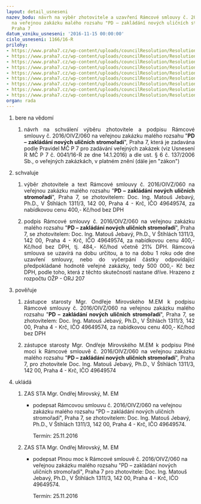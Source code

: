```yaml
---
layout: detail_usneseni
nazev_bodu: návrh na výběr zhotovitele a uzavření Rámcové smlouvy č. 2016/OIVZ/060
  na veřejnou zakázku malého rozsahu "PD – zakládání nových uličních stromořadí",
  Praha 7
datum_vzniku_usneseni: '2016-11-15 00:00:00'
cislo_usneseni: 1166/16-R
prilohy:
- https://www.praha7.cz/wp-content/uploads/councilResolution/Resolutions/28376/export/1Duvodovazprava~134397.doc
- https://www.praha7.cz/wp-content/uploads/councilResolution/Resolutions/28376/export/5Ramcovasmlouva~134393.doc
- https://www.praha7.cz/wp-content/uploads/councilResolution/Resolutions/28376/export/6Nabidkovacena~134392.pdf
- https://www.praha7.cz/wp-content/uploads/councilResolution/Resolutions/28376/export/7Vzorobjednavky~134391.docx
- https://www.praha7.cz/wp-content/uploads/councilResolution/Resolutions/28376/export/8Plnamocprozhotovitele~134390.doc
- https://www.praha7.cz/wp-content/uploads/councilResolution/Resolutions/28376/export/9Vyzvakpodaninabidky~134389.pdf
- https://www.praha7.cz/wp-content/uploads/councilResolution/Resolutions/28376/export/10RegistrDPH~134388.pdf
- https://www.praha7.cz/wp-content/uploads/councilResolution/Resolutions/28376/export/11VypiszZR~134387.pdf
- https://www.praha7.cz/wp-content/uploads/councilResolution/Resolutions/28376/export/export~297323.pdf
organ: rada
---
```

<OL class=urzList_view id=urzList>
<LI class=urzClass1><SPAN name="1">bere na vědomí</SPAN> 
<OL class=urzOlClass>
<LI class=urzClass2 style="TEXT-ALIGN: justify"><SPAN>
<P style="TEXT-ALIGN: justify" data-mce-style="text-align: justify;">návrh na schválení výběru zhotovitele a podpisu&nbsp;Rámcové smlouvy&nbsp;č. 2016/OIVZ/060&nbsp;na veřejnou zakázku malého rozsahu "<STRONG>PD – zakládání nových uličních stromořadí</STRONG>", Praha 7, která je zadavána podle Pravidel MČ P 7 pro zadávání veřejných zakázek (viz Usnesení R MČ P 7 č. 0041/16-R ze dne 14.1.2016) a dle ust. § 6 č. 137/2006 Sb., o veřejných zakázkách, v platném znění (dále jen "zákon")</P></SPAN></LI></OL></LI>
<LI class=urzClass1><SPAN name="24">schvaluje</SPAN> 
<OL class=urzOlClass>
<LI class=urzClass2 style="TEXT-ALIGN: justify"><SPAN>
<P style="TEXT-ALIGN: justify" data-mce-style="text-align: justify;">výběr zhotovitele a text Rámcové smlouvy č. 2016/OIVZ/060 na veřejnou zakázku malého rozsahu "<STRONG>PD – zakládání nových uličních stromořadí</STRONG>", Praha 7, se zhotovitelem: Doc. Ing. Matouš Jebavý, Ph.D., V Štíhlách 1311/3, 142 00, Praha 4 - Krč, IČO 49649574, za nabídkovou cenu 400,- Kč/hod bez DPH</P></SPAN></LI>
<LI class=urzClass2 style="TEXT-ALIGN: justify"><SPAN>
<P style="TEXT-ALIGN: justify" data-mce-style="text-align: justify;">podpis Rámcové smlouvy č. 2016/OIVZ/060 na veřejnou zakázku malého rozsahu "<STRONG>PD – zakládání nových uličních stromořadí</STRONG>", Praha 7, se zhotovitelem: Doc. Ing. Matouš Jebavý, Ph.D., V Štíhlách 1311/3, 142 00, Praha 4 - Krč, IČO 49649574, za nabídkovou cenu 400,- Kč/hod bez DPH, tj. 484,- Kč/hod včetně 21% DPH. Rámcová smlouva se uzavírá na dobu určitou, a to na dobu 1 roku ode dne uzavření smlouvy, nebo do vyčerpání částky odpovídající předpokládané hodnotě veřejné zakázky, tedy 500 000,- Kč bez DPH, podle toho, která z těchto skutečností nastane dříve. Hrazeno z rozpočtu OŽP - ORJ 207</P></SPAN></LI></OL></LI>
<LI class=urzClass1><SPAN name="16">pověřuje</SPAN> 
<OL class=urzOlClass>
<LI class=urzClass2 style="TEXT-ALIGN: justify"><SPAN>
<P style="TEXT-ALIGN: justify" data-mce-style="text-align: justify;">zástupce starosty Mgr. Ondřeje Mirovského M.EM k podpisu Rámcové smlouvy č. 2016/OIVZ/060 na veřejnou zakázku malého rozsahu "<STRONG>PD – zakládání nových uličních stromořadí</STRONG>", Praha 7, se zhotovitelem: Doc. Ing. Matouš Jebavý, Ph.D., V Štíhlách 1311/3, 142 00, Praha 4 - Krč, IČO 49649574, za nabídkovou cenu 400,- Kč/hod bez DPH</P></SPAN></LI>
<LI class=urzClass2 style="TEXT-ALIGN: justify"><SPAN>
<P style="TEXT-ALIGN: justify" data-mce-style="text-align: justify;">zástupce starosty Mgr. Ondřeje Mirovského M.EM k podpisu Plné moci k Rámcové smlouvě č. 2016/OIVZ/060 na veřejnou zakázku malého rozsahu "<STRONG>PD – zakládání nových uličních stromořadí</STRONG>", Praha 7,&nbsp;pro zhotovitele Doc. Ing. Matouš Jebavý, Ph.D., V Štíhlách 1311/3, 142 00, Praha 4 - Krč, IČO 49649574</P></SPAN></LI></OL></LI>
<LI class=urzClass1 id=urzUkoly><SPAN name="1">ukládá</SPAN>
<OL class=urzOlClass>
<LI class=urzClass2><SPAN>
<P>ZAS STA Mgr. Ondřej Mirovský, M. EM</P></SPAN>
<UL class=urzUlClass>
<LI class=urzClass3><SPAN>
<P>podepsat Rámcovou smlouvu č. 2016/OIVZ/060 na veřejnou zakázku malého rozsahu "PD – zakládání nových uličních stromořadí", Praha 7, se zhotovitelem: Doc. Ing. Matouš Jebavý, Ph.D., V Štíhlách 1311/3, 142 00, Praha 4 - Krč, IČO 49649574.</P></SPAN><SPAN class=urzUkolTermin>Termín:&nbsp;25.11.2016</SPAN></LI></UL></LI>
<LI class=urzClass2><SPAN>
<P>ZAS STA Mgr. Ondřej Mirovský, M. EM</P></SPAN>
<UL class=urzUlClass>
<LI class=urzClass3><SPAN>
<P>podepsat Plnou moc k Rámcové smlouvě č. 2016/OIVZ/060 na veřejnou zakázku malého rozsahu "PD – zakládání nových uličních stromořadí", Praha 7 pro zhotovitele: Doc. Ing. Matouš Jebavý, Ph.D., V Štíhlách 1311/3, 142 00, Praha 4 - Krč, IČO 49649574.</P></SPAN><SPAN class=urzUkolTermin>Termín:&nbsp;25.11.2016</SPAN></LI></UL></LI></OL></LI></OL>